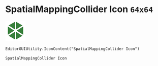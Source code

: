 # SpatialMappingCollider Icon `64x64`
<img src="/img/SpatialMappingCollider%20Icon.png" width=64 height=64>

``` CSharp
EditorGUIUtility.IconContent("SpatialMappingCollider Icon")
```
```
SpatialMappingCollider Icon
```
